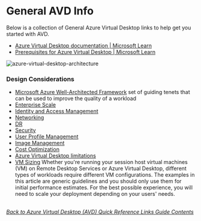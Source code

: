 # General AVD Info
Below is a collection of General Azure Virtual Desktop links to help get you started with AVD.

- [Azure Virtual Desktop documentation | Microsoft Learn](https://learn.microsoft.com/en-us/azure/virtual-desktop/)
- [Prerequisites for Azure Virtual Desktop | Microsoft Learn](https://learn.microsoft.com/en-us/azure/virtual-desktop/prerequisites?tabs=portal)

![azure-virtual-desktop-architecture](https://learn.microsoft.com/en-us/azure/cloud-adoption-framework/scenarios/wvd/media/azure-virtual-desktop-architecture.png)

### Design Considerations
- [Microsoft Azure Well-Architected Framework](https://learn.microsoft.com/en-us/azure/architecture/framework) set of guiding tenets that can be used to improve the quality of a workload
- [Enterprise Scale](AVD%20for%20the%20Enterprise.md)
- [Identity and Access Management](https://learn.microsoft.com/en-us/azure/virtual-desktop/authentication)
- [Networking](Networking.md)
- [DR](DR.md)
- [Security](Security.md)
- [User Profile Management](Profile%20Management.md)
- [Image Management](Image%20Management.md)
- [Cost Optimization](Security.md)
- [Azure Virtual Desktop limitations](https://learn.microsoft.com/en-us/azure/architecture/example-scenario/wvd/windows-virtual-desktop?context=%2Fazure%2Fvirtual-desktop%2Fcontext%2Fcontext#azure-virtual-desktop-limitations)
- [VM Sizing](https://learn.microsoft.com/en-us/windows-server/remote/remote-desktop-services/virtual-machine-recs) Whether you're running your session host virtual machines (VM) on Remote Desktop Services or Azure Virtual Desktop, different types of workloads require different VM configurations. The examples in this article are generic guidelines and you should only use them for initial performance estimates. For the best possible experience, you will need to scale your deployment depending on your users' needs.

\
[*Back to Azure Virtual Desktop (AVD) Quick Reference Links Guide Contents*](https://github.com/chrismihm-ms/AVDQuickLinks/blob/main/README.md#azure-virtual-desktop-avd-quick-reference-links)
